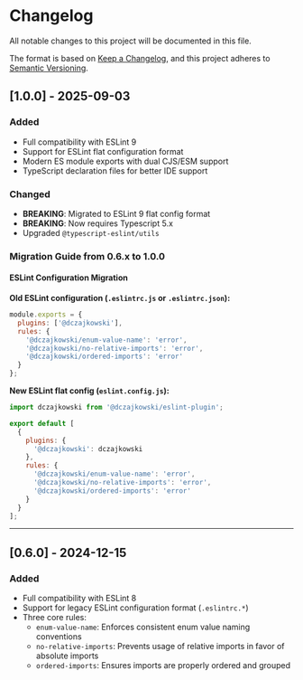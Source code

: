 # Changelog

All notable changes to this project will be documented in this file.

The format is based on [Keep a Changelog](https://keepachangelog.com/en/1.0.0/),
and this project adheres to [Semantic Versioning](https://semver.org/spec/v2.0.0.html).

## [1.0.0] - 2025-09-03

### Added
- Full compatibility with ESLint 9
- Support for ESLint flat configuration format
- Modern ES module exports with dual CJS/ESM support
- TypeScript declaration files for better IDE support

### Changed
- **BREAKING**: Migrated to ESLint 9 flat config format
- **BREAKING**: Now requires Typescript 5.x
- Upgraded `@typescript-eslint/utils`

### Migration Guide from 0.6.x to 1.0.0

#### ESLint Configuration Migration

**Old ESLint configuration (`.eslintrc.js` or `.eslintrc.json`):**
```javascript
module.exports = {
  plugins: ['@dczajkowski'],
  rules: {
    '@dczajkowski/enum-value-name': 'error',
    '@dczajkowski/no-relative-imports': 'error',
    '@dczajkowski/ordered-imports': 'error'
  }
};
```

**New ESLint flat config (`eslint.config.js`):**
```javascript
import dczajkowski from '@dczajkowski/eslint-plugin';

export default [
  {
    plugins: {
      '@dczajkowski': dczajkowski
    },
    rules: {
      '@dczajkowski/enum-value-name': 'error',
      '@dczajkowski/no-relative-imports': 'error',
      '@dczajkowski/ordered-imports': 'error'
    }
  }
];
```

---

## [0.6.0] - 2024-12-15

### Added
- Full compatibility with ESLint 8
- Support for legacy ESLint configuration format (`.eslintrc.*`)
- Three core rules:
  - `enum-value-name`: Enforces consistent enum value naming conventions
  - `no-relative-imports`: Prevents usage of relative imports in favor of absolute imports
  - `ordered-imports`: Ensures imports are properly ordered and grouped
